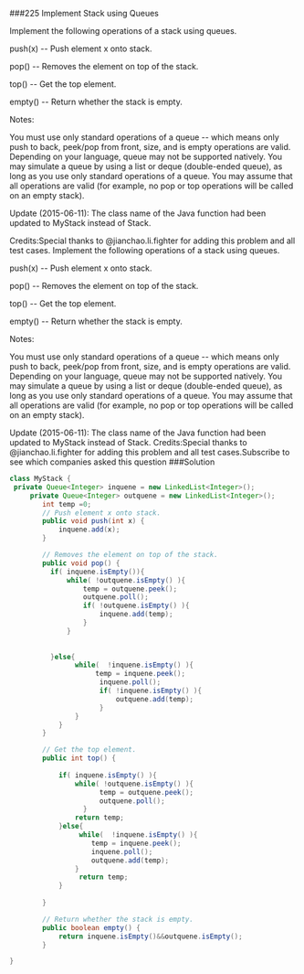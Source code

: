###225 Implement Stack using Queues

Implement the following operations of a stack using queues.


push(x) -- Push element x onto stack.


pop() -- Removes the element on top of the stack.


top() -- Get the top element.


empty() -- Return whether the stack is empty.


Notes:

You must use only standard operations of a queue -- which means only push to back, peek/pop from front, size, and is empty operations are valid.
Depending on your language, queue may not be supported natively. You may simulate a queue by using a list or deque (double-ended queue), as long as you use only standard operations of a queue.
You may assume that all operations are valid (for example, no pop or top operations will be called on an empty stack).



Update (2015-06-11):
The class name of the Java function had been updated to MyStack instead of Stack.

Credits:Special thanks to @jianchao.li.fighter for adding this problem and all test cases.
Implement the following operations of a stack using queues.


push(x) -- Push element x onto stack.


pop() -- Removes the element on top of the stack.


top() -- Get the top element.


empty() -- Return whether the stack is empty.


Notes:

You must use only standard operations of a queue -- which means only push to back, peek/pop from front, size, and is empty operations are valid.
Depending on your language, queue may not be supported natively. You may simulate a queue by using a list or deque (double-ended queue), as long as you use only standard operations of a queue.
You may assume that all operations are valid (for example, no pop or top operations will be called on an empty stack).


Update (2015-06-11):
The class name of the Java function had been updated to MyStack instead of Stack.
Credits:Special thanks to @jianchao.li.fighter for adding this problem and all test cases.Subscribe to see which companies asked this question
###Solution
```java
class MyStack {
 private Queue<Integer> inquene = new LinkedList<Integer>();
     private Queue<Integer> outquene = new LinkedList<Integer>();
	    int temp =0;
	    // Push element x onto stack.
	    public void push(int x) {
	        inquene.add(x);
	    }

	    // Removes the element on top of the stack.
	    public void pop() {
	      if( inquene.isEmpty()){
	    	  while( !outquene.isEmpty() ){
	    		  temp = outquene.peek();
	    		  outquene.poll();
	    		  if( !outquene.isEmpty() ){
	    			  inquene.add(temp);
	    		  }
	    	  }
	    	 
	    	  
	      }else{
	            while(  !inquene.isEmpty() ){
	            	 temp = inquene.peek();
		    		  inquene.poll();
		    		  if( !inquene.isEmpty() ){
		    			  outquene.add(temp);
		    		  }
	            }
	        }
	    }

	    // Get the top element.
	    public int top() {
	      
	        if( inquene.isEmpty() ){
	        	while( !outquene.isEmpty() ){
		    		  temp = outquene.peek();
		    		  outquene.poll();
		    	  }
	        	return temp;
	        }else{
	        	 while(  !inquene.isEmpty() ){
	            	temp = inquene.peek();
		    		inquene.poll();
		    		outquene.add(temp);
	            }
	        	 return temp;
	        }
	        
	    }

	    // Return whether the stack is empty.
	    public boolean empty() {
	        return inquene.isEmpty()&&outquene.isEmpty();
	    }

}